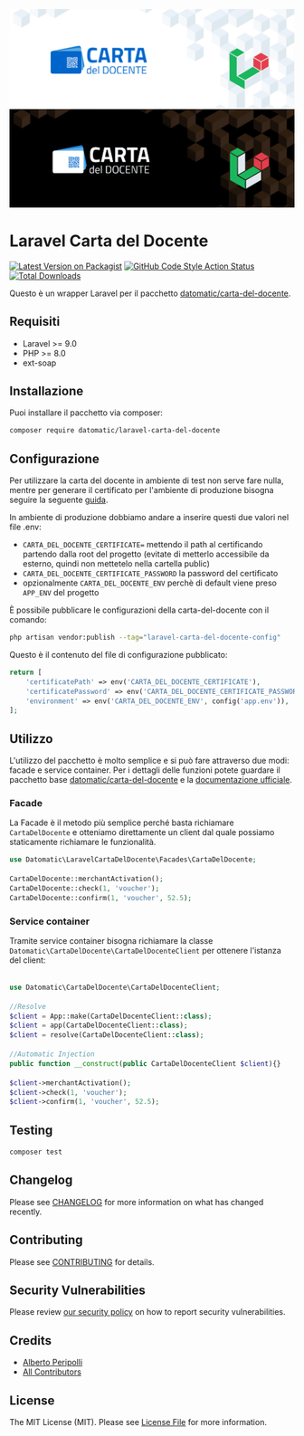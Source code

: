 ![Laravel-Carta-del-Docente-Dark](branding/dark.png#gh-dark-mode-only)![Laravel-Carta-del-Docente-Light](branding/light.png#gh-light-mode-only)
# Laravel Carta del Docente

[![Latest Version on Packagist](https://img.shields.io/packagist/v/datomatic/laravel-carta-del-docente.svg?style=for-the-badge)](https://packagist.org/packages/datomatic/laravel-carta-del-docente)
[![GitHub Code Style Action Status](https://img.shields.io/github/workflow/status/datomatic/laravel-carta-del-docente/Fix%20PHP%20code%20style%20issues?label=code%20style&color=5FE8B3&style=for-the-badge)](https://github.com/datomatic/laravel-enum-collections/actions/workflows/fix-php-code-style-issues.yml)
[![Total Downloads](https://img.shields.io/packagist/dt/datomatic/laravel-carta-del-docente.svg?style=for-the-badge)](https://packagist.org/packages/datomatic/laravel-carta-del-docente)

Questo è un wrapper Laravel per il pacchetto [datomatic/carta-del-docente](https://github.com/datomatic/carta-del-docente).

## Requisiti

- Laravel >= 9.0
- PHP >= 8.0
- ext-soap

## Installazione

Puoi installare il pacchetto via composer:

```bash
composer require datomatic/laravel-carta-del-docente
```

## Configurazione

Per utilizzare la carta del docente in ambiente di test non serve fare nulla, mentre per generare il certificato per l'ambiente di produzione bisogna seguire la seguente [guida](https://github.com/datomatic/carta-del-docente#come-generare-un-certificato-valido).

In ambiente di produzione dobbiamo andare a inserire questi due valori nel file .env:
- `CARTA_DEL_DOCENTE_CERTIFICATE=` mettendo il path al certificando partendo dalla root del progetto (evitate di metterlo accessibile da esterno, quindi non mettetelo nella cartella public)
- `CARTA_DEL_DOCENTE_CERTIFICATE_PASSWORD` la password del certificato
- opzionalmente `CARTA_DEL_DOCENTE_ENV` perchè di default viene preso `APP_ENV` del progetto

È possibile pubblicare le configurazioni della carta-del-docente con il comando:

```bash
php artisan vendor:publish --tag="laravel-carta-del-docente-config"
```

Questo è il contenuto del file di configurazione pubblicato:

```php
return [
    'certificatePath' => env('CARTA_DEL_DOCENTE_CERTIFICATE'),
    'certificatePassword' => env('CARTA_DEL_DOCENTE_CERTIFICATE_PASSWORD'),
    'environment' => env('CARTA_DEL_DOCENTE_ENV', config('app.env')),
];
```

## Utilizzo

L'utilizzo del pacchetto è molto semplice e si può fare attraverso due modi: facade e service container.
Per i dettagli delle funzioni potete guardare il pacchetto base [datomatic/carta-del-docente](https://github.com/datomatic/carta-del-docente) e la [documentazione ufficiale](https://www.cartadeldocente.istruzione.it/static/Linee%20Guida%20Esercenti.pdf). 

### Facade

La Facade è il metodo più semplice perché basta richiamare `CartaDelDocente` e otteniamo direttamente un client dal quale possiamo staticamente richiamare le funzionalità.

```php
use Datomatic\LaravelCartaDelDocente\Facades\CartaDelDocente;

CartaDelDocente::merchantActivation();
CartaDelDocente::check(1, 'voucher');
CartaDelDocente::confirm(1, 'voucher', 52.5);
```

### Service container

Tramite service container bisogna richiamare la classe `Datomatic\CartaDelDocente\CartaDelDocenteClient` per ottenere l'istanza del client:

```php

use Datomatic\CartaDelDocente\CartaDelDocenteClient;

//Resolve
$client = App::make(CartaDelDocenteClient::class);
$client = app(CartaDelDocenteClient::class);
$client = resolve(CartaDelDocenteClient::class);

//Automatic Injection
public function __construct(public CartaDelDocenteClient $client){}

$client->merchantActivation();
$client->check(1, 'voucher');
$client->confirm(1, 'voucher', 52.5);
```

## Testing

```bash
composer test
```

## Changelog

Please see [CHANGELOG](CHANGELOG.md) for more information on what has changed recently.

## Contributing

Please see [CONTRIBUTING](CONTRIBUTING.md) for details.

## Security Vulnerabilities

Please review [our security policy](../../security/policy) on how to report security vulnerabilities.

## Credits

- [Alberto Peripolli](https://github.com/trippo)
- [All Contributors](../../contributors)

## License

The MIT License (MIT). Please see [License File](LICENSE.md) for more information.
